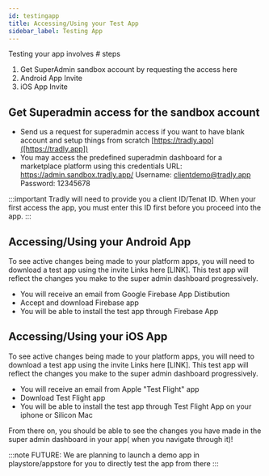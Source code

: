 ```yaml
---
id: testingapp
title: Accessing/Using your Test App
sidebar_label: Testing App
---
```

Testing your app involves # steps
1. Get SuperAdmin sandbox account by requesting the access here
2. Android App Invite
3. iOS App Invite

## Get Superadmin access for the sandbox account
- Send us a request for superadmin access if you want to have blank account and setup things from scratch [https://tradly.app]([https://tradly.app])
- You may access the predefined superadmin dashboard for a marketplace platform using this credentials
URL: https://admin.sandbox.tradly.app/
Username: clientdemo@tradly.app
Password: 12345678

:::important
Tradly will need to provide you a client ID/Tenat ID. When your first access the app, you must enter this ID first before you proceed into the app.
:::

## Accessing/Using your Android App
To see active changes being made to your platform apps, you will need to download a test app using the invite Links here [LINK]. This test app will reflect the changes you make to the super admin dashboard progressively.

- You will receive an email from Google Firebase App Distibution
- Accept and download Firebase app
- You will be able to install the test app through Firebase App

## Accessing/Using your iOS App
To see active changes being made to your platform apps, you will need to download a test app using the invite Links here [LINK]. This test app will reflect the changes you make to the super admin dashboard progressively.
- You will receive an email from Apple "Test Flight" app
- Download Test Flight app
- You will be able to install the test app through Test Flight App on your iphone or Silicon Mac


From there on, you should be able to see the changes you have made in the super admin dashboard in your app( when you navigate through it)!


:::note
FUTURE: We are planning to launch a demo app in playstore/appstore for you to directly test the app from there
:::
